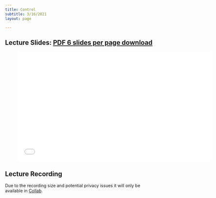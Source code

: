 ```yaml
---
title: Control 
subtitle: 3/16/2021
layout: page

---
```


## Lecture Slides: [PDF 6 slides per page download](../control_slides.pdf)


<figure class="image is-16by9">
    <iframe class="has-ratio" frameborder="0" scrolling="yes" width="640" height="360"
        src="../control_slides.pdf">
    </iframe>
</figure>


## Lecture Recording

Due to the recording size and potential privacy issues it will only be available in [Collab](https://collab.its.virginia.edu/portal).
